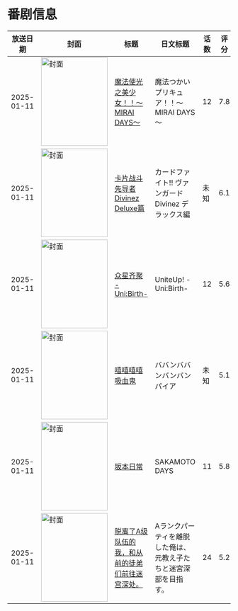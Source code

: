 # 番剧信息

|放送日期|封面|标题|日文标题|话数|评分|评分人数|
|---|---|---|---|---|---|---|
|2025-01-11|<img src="https://lain.bgm.tv/pic/cover/c/60/00/424454_lzj2O.jpg" alt="封面" style="width:150px;height:200px;object-fit:cover;">|[魔法使光之美少女！！～MIRAI DAYS～](https://bangumi.tv/subject/424454)|魔法つかいプリキュア！！～MIRAI DAYS～|12|7.8|135人评分|
|2025-01-11|<img src="https://lain.bgm.tv/pic/cover/c/5d/5b/440880_Ls883.jpg" alt="封面" style="width:150px;height:200px;object-fit:cover;">|[卡片战斗先导者 Divinez Deluxe篇](https://bangumi.tv/subject/440880)|カードファイト!! ヴァンガード Divinez デラックス編|未知|6.1|19人评分|
|2025-01-11|<img src="https://lain.bgm.tv/pic/cover/c/e3/0f/447954_6OEu7.jpg" alt="封面" style="width:150px;height:200px;object-fit:cover;">|[众星齐聚 -Uni:Birth-](https://bangumi.tv/subject/447954)|UniteUp! -Uni:Birth-|12|5.6|19人评分|
|2025-01-11|<img src="https://lain.bgm.tv/pic/cover/c/c1/7c/482708_116ED.jpg" alt="封面" style="width:150px;height:200px;object-fit:cover;">|[嘻嘻嘻嘻吸血鬼](https://bangumi.tv/subject/482708)|ババンババンバンバンパイア|未知|5.1|174人评分|
|2025-01-11|<img src="https://lain.bgm.tv/pic/cover/c/09/b4/496617_291T2.jpg" alt="封面" style="width:150px;height:200px;object-fit:cover;">|[坂本日常](https://bangumi.tv/subject/496617)|SAKAMOTO DAYS|11|5.8|1145人评分|
|2025-01-11|<img src="https://lain.bgm.tv/pic/cover/c/55/98/511126_w342E.jpg" alt="封面" style="width:150px;height:200px;object-fit:cover;">|[脱离了A级队伍的我，和从前的徒弟们前往迷宫深处。](https://bangumi.tv/subject/511126)|Aランクパーティを離脱した俺は、元教え子たちと迷宮深部を目指す。|24|5.2|287人评分|
